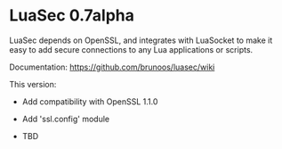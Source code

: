 LuaSec 0.7alpha
===============
LuaSec depends  on OpenSSL, and  integrates with LuaSocket to  make it
easy to add secure connections to any Lua applications or scripts.

Documentation: https://github.com/brunoos/luasec/wiki

This version:

 * Add compatibility with OpenSSL 1.1.0

 * Add 'ssl.config' module

 * TBD
